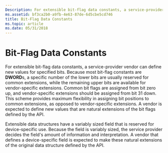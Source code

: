 ```yaml
---
Description: For extensible bit-flag data constants, a service-provider vendor can define new values for specified bits.
ms.assetid: bf3ca2b0-a9fb-4e63-87de-6d5cbe5cd746
title: Bit-Flag Data Constants
ms.topic: article
ms.date: 05/31/2018
---
```


# Bit-Flag Data Constants

For extensible bit-flag data constants, a service-provider vendor can define new values for specified bits. Because most bit-flag constants are **DWORD**s, a specific number of the lower bits are usually reserved for common extensions, while the remaining upper bits are available for vendor-specific extensions. Common bit flags are assigned from bit zero up, and vendor-specific extensions should be assigned from bit 31 down. This scheme provides maximum flexibility in assigning bit positions to common extensions, as opposed to vendor-specific extensions. A vendor is expected to define new values that are natural extensions of the bit flags defined by the API.

Extensible data structures have a variably sized field that is reserved for device-specific use. Because the field is variably sized, the service provider decides the field's amount of information and interpretation. A vendor that defines a device-specific field is expected to make these natural extensions of the original data structure defined by the API.

 

 



